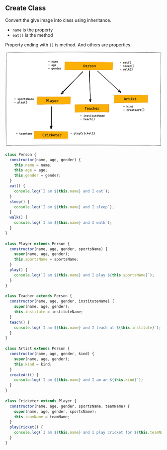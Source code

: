 ## Create Class

Convert the give image into class using inheritance.

- `name` is the property
- `eat()` is the method

Property ending with `()` is method. And others are properties.

![Inheritance](../assets/inheritance.png)

```javascript
class Person {
  constructor(name, age, gender) {
    this.name = name;
    this.age = age;
    this.gender = gender;
  }
  eat() {
    console.log(`I am ${this.name} and I eat`);
  }
  sleep() {
    console.log(`I am ${this.name} and I sleep`);
  }
  walk() {
    console.log(`I am ${this.name} and I walk`);
  }
}

class Player extends Person {
  constructor(name, age, gender, sportsName) {
    super(name, age, gender);
    this.sportsName = sportsName;
  }
  play() {
    console.log(`I am ${this.name} and I play ${this.sportsName}`);
  }
}

class Teacher extends Person {
  constructor(name, age, gender, instituteName) {
    super(name, age, gender);
    this.institute = instituteName;
  }
  teach() {
    console.log(`I am ${this.name} and I teach at ${this.institute}`);
  }
}

class Artist extends Person {
  constructor(name, age, gender, kind) {
    super(name, age, gender);
    this.kind = kind;
  }
  createArt() {
    console.log(`I am ${this.name} and I am an ${this.kind}`);
  }
}

class Cricketer extends Player {
  constructor(name, age, gender, sportsName, teamName) {
    super(name, age, gender, sportsName);
    this.teamName = teamName;
  }
  playCricket() {
    console.log(`I am ${this.name} and I play cricket for ${this.teamName}`);
  }
}
```
